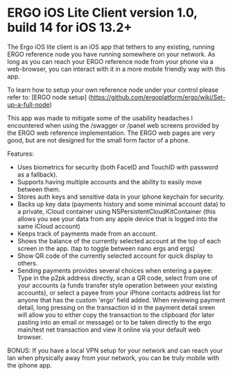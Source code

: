 #  ERGO iOS Lite Client version 1.0, build 14 for iOS 13.2+

The Ergo iOS lite client is an iOS app that tethers to any existing, running ERGO reference node you have running somewhere on your network.  As long as you can reach your ERGO reference node from your phone via a web-browser, you can interact with it in a more mobile friendly way with this app.

To learn how to setup your own reference node under your control please refer to:
[ERGO node setup] (https://github.com/ergoplatform/ergo/wiki/Set-up-a-full-node)

This app was made to mitigate some of the usability headaches I encountered when using the /swagger or /panel web screens provided by the ERGO web reference implementation.  The ERGO web pages are very good, but are not designed for the small form factor of a phone.

Features:
-  Uses biometrics for security (both FaceID and TouchID with password as a fallback).
-  Supports having multiple accounts and the ability to easily move between them.
-  Stores auth keys and sensitive data in your iphone keychain for security.
-  Backs up key data (payments history and some minimal account data) to a private, iCloud container using NSPersistentCloudKitContainer
   (this allows you see your data from any apple device that is logged into the same iCloud account)
-  Keeps track of payments made from an account.
-  Shows the balance of the currently selected account at the top of each screen in the app.  (tap to toggle between nano ergs and ergs)
-  Show QR code of the currently selected account for quick display to others.
-  Sending payments provides several choices when entering a payee:  Type in the p2pk address directly, scan a QR code, select from one of your accounts (a funds transfer style operation between your existing accounts), or select a payee from your iPhone contacts address list for anyone that has the custom 'ergo' field added.  When reviewing payment detail, long pressing on the transaction id in the payment detail sreen will allow you to either copy the transaction to the clipboard (for later pasting into an email or message) or to be taken directly to the ergo main/test net transaction and view it online via your default web browser.
 
BONUS:  If you have a local VPN setup for your network and can reach your lan when physically away from your network, you can be truly mobile with the iphone app.

